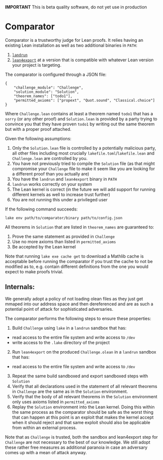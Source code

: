 **IMPORTANT** This is beta quality software, do not yet use in production

# Comparator
Comparator is a trustworthy judge for Lean proofs. It relies having an existing Lean installation as
well as two additional binaries in `PATH`:
1. [`landrun`](https://github.com/Zouuup/landrun)
2. [`lean4export`](https://github.com/leanprover/lean4export/) at a version that is compatible with
   whatever Lean version your project is targeting.

The comparator is configured through a JSON file:
```
{
    "challenge_module": "Challenge",
    "solution_module": "Solution",
    "theorem_names": ["todo1"],
    "permitted_axioms": ["propext", "Quot.sound", "Classical.choice"]
}
```
Where `Challenge.lean` contains at least a theorem named `todo1` that has a `sorry` (or any other proof)
and `Solution.lean` is provided by a party trying to convince you that they have proven `todo1` by
writing out the same theorem but with a proper proof attached.

Given the following assumptions:
1. Only the `Solution.lean` file is controlled by a potentially malicious party, all other files
   including most crucially `lakefile.toml`/`lakefile.lean` and `Challenge.lean` are controlled by
   you.
2. You have not previously tried to compile the `Solution` file (as that might compromise your
   `Challenge` file to make it seem like you are looking for a different proof than you actually are)
3. You have the `landrun` and `lean4export` binary in `PATH`
4. `landrun` works correctly on your system
5. The Lean kernel is correct (in the future we will add support for running different kernels as
   well to increase trust further)
6. You are not running this under a privileged user

If the following command succeeds:
```
lake env path/to/comparator/binary path/to/config.json
```

All theorems in `Solution` that are listed in `theorem_names` are guaranteed to:
1. Prove the same statement as provided in `Challenge`
2. Use no more axioms than listed in `permitted_axioms`
3. Be accepted by the Lean kernel

Note that running `lake exe cache get` to download a Mathlib cache is acceptable before running the
comparator if you trust the cache to not be modified as to, e.g. contain different definitions from
the one you would expect to make proofs trivial.


## Internals:
We generally adopt a policy of not loading olean files as they just get mmaped into our address
space and then dereferenced and are as such a potential point of attack for sophisticated adversaries.

The comparator performs the following steps to ensure these properties:
1. Build `Challenge` using `lake` in a `landrun` sandbox that has:
  - read access to the entire file system and write access to `/dev`
  - write access to the `.lake` directory of the project
2. Run `lean4export` on the produced `Challenge.olean` in a `landrun` sandbox that has:
  - read access to the entire file system and write access to `/dev`
3. Repeat the same build sandboxed and export sandboxed steps with `Solution`
4. Verify that all declarations used in the statement of all relevant theorems in `Challenge`
   are the same as in the `Solution` environment.
5. Verify that the body of all relevant theorems in the `Solution` environment only uses axioms
   listed in `permitted_axioms`
6. Replay the `Solution` environment into the Lean kernel. Doing this within the same process as the
   comparator should be safe as the worst thing that can happen at this point is an exploit that
   makes the kernel accept when it should reject and that same exploit should also be applicable
   from within an external process.

Note that as `Challenge` is trusted, both the sandbox and lean4export step for `Challenge` are not
necessary to the best of our knowledge. We still adopt these rather free measures as additional
paranoia in case an adversary comes up with a mean of attack anyway.
